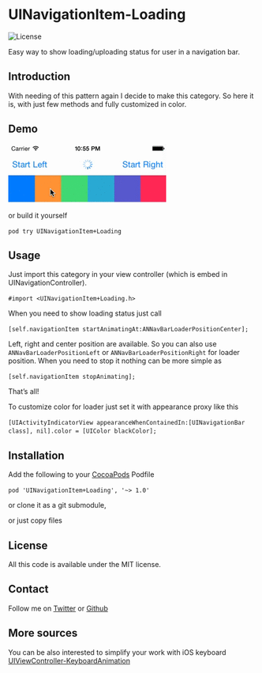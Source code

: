 UINavigationItem-Loading
==================================
![License](http://img.shields.io/badge/license-MIT-green.svg?style=flat)

Easy way to show loading/uploading status for user in a navigation bar.

## Introduction
With needing of this pattern again I decide to make this category. So here it is, with just few methods and fully customized in color.

## Demo
![NavigationBarLoaderDemo](https://raw.githubusercontent.com/Just-/demo/master/bar_loader_demo.gif)

or build it yourself 

`pod try UINavigationItem+Loading`

## Usage

Just import this category in your view controller (which is embed in UINavigationController).

`#import <UINavigationItem+Loading.h>`

When you need to show loading status just call

`[self.navigationItem startAnimatingAt:ANNavBarLoaderPositionCenter];`

Left, right and center position are available. So you can also use `ANNavBarLoaderPositionLeft` or `ANNavBarLoaderPositionRight` for loader position.
When you need to stop it nothing can be more simple as

`[self.navigationItem stopAnimating];`

That’s all! 

To customize color for loader just set it with appearance proxy like this

`[UIActivityIndicatorView appearanceWhenContainedIn:[UINavigationBar class], nil].color = [UIColor blackColor];`

## Installation

Add the following to your [CocoaPods](http://cocoapods.org/) Podfile

`pod 'UINavigationItem+Loading', '~> 1.0'`

or clone it as a git submodule,

or just copy files

## License

All this code is available under the MIT license.

## Contact

Follow me on [Twitter](https://twitter.com/Anton_Gaenko) or [Github](https://github.com/Just-)

## More sources

You can be also interested to simplify your work with iOS keyboard [UIViewController-KeyboardAnimation](https://github.com/Just-/UIViewController-KeyboardAnimation)
